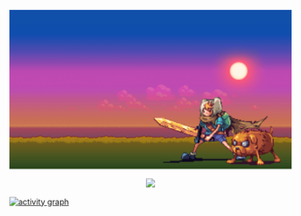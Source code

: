 <p align="center">
  <img src="https://github.com/FR0EL1CH/FR0EL1CH/raw/main/assets/6f5c58cbdb45d470fb21054337bbe0a4.gif" alt="gif">
</p>

<p align="center">
  <img alig src="https://github-profile-trophy.vercel.app/?username=FR0EL1CH&theme=dracula&column=-1" />
</p>

[![activity graph](https://github-readme-activity-graph.vercel.app/graph?username=FR0EL1CH&theme=dracula&custom_title=FR0EL1CH%20Activity%20Graph&hide_border=true)](https://github.com/ashutosh00710/github-readme-activity-graph)
